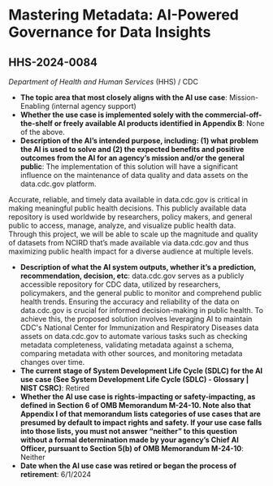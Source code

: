 # Mastering Metadata: AI-Powered Governance for Data Insights
## HHS-2024-0084
_Department of Health and Human Services_ (HHS) / CDC


+ **The topic area that most closely aligns with the AI use case**: Mission-Enabling (internal agency support)
+ **Whether the use case is implemented solely with the commercial-off-the-shelf or freely available AI products identified in Appendix B**: None of the above.
+ **Description of the AI’s intended purpose, including: (1) what problem the AI is used to solve and (2) the expected benefits and positive outcomes from the AI for an agency’s mission and/or the general public**: The implementation of this solution will have a significant influence on the maintenance of data quality and data assets on the data.cdc.gov platform.

Accurate, reliable, and timely data available in data.cdc.gov is critical in making meaningful public health decisions. This publicly available data repository is used worldwide by researchers, policy makers, and general public to access, manage, analyze, and visualize public health data. Through this project, we will be able to scale up the magnitude and quality of datasets from NCIRD that’s made available via data.cdc.gov and thus maximizing public health impact for a diverse audience at multiple levels.
+ **Description of what the AI system outputs, whether it’s a prediction, recommendation, decision, etc**: data.cdc.gov serves as a publicly accessible repository for CDC data, utilized by researchers, policymakers, and the general public to monitor and comprehend public health trends. Ensuring the accuracy and reliability of the data on data.cdc.gov is crucial for informed decision-making in public health. To achieve this, the proposed solution involves leveraging AI to maintain CDC's National Center for Immunization and Respiratory Diseases data assets on data.cdc.gov to automate various tasks such as checking metadata completeness, validating metadata against a schema, comparing metadata with other sources, and monitoring metadata changes over time.
+ **The current stage of System Development Life Cycle (SDLC) for the AI use case (See System Development Life Cycle (SDLC) - Glossary | NIST CSRC)**: Retired
+ **Whether the AI use case is rights-impacting or safety-impacting, as defined in Section 6 of OMB Memorandum M-24-10. Note also that Appendix I of that memorandum lists categories of use cases that are presumed by default to impact rights and safety. If your use case falls into those lists, you must not answer “neither” to this question without a formal determination made by your agency’s Chief AI Officer, pursuant to Section 5(b) of OMB Memorandum M-24-10**: Neither
+ **Date when the AI use case was retired or began the process of retirement**: 6/1/2024